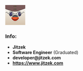![Profile Picture](https://github.com/Jitzek/Jitzek/blob/master/images/pfp.png)

### Info:
* __Jitzek__
* __Software Engineer__ (Graduated)
* __developer@jitzek.com__
* __https://www.jitzek.com__
